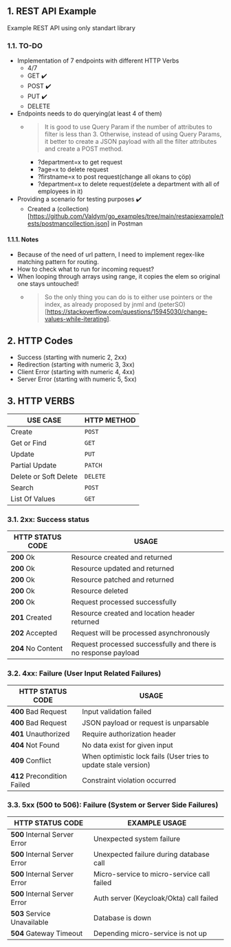 ## 1. REST API Example

Example REST API using only standart library

### 1.1. TO-DO

- Implementation of 7 endpoints with different HTTP Verbs
  - 4/7
  - GET :heavy_check_mark: 
  - POST :heavy_check_mark:
  - PUT :heavy_check_mark:
  - DELETE
- Endpoints needs to do querying(at least 4 of them)
  - > It is good to use Query Param if the number of attributes to filter is less than 3. Otherwise, instead of using Query Params, it better to create a JSON payload with all the filter attributes and create a POST method.
    - ?department=x to get request
    - ?age=x to delete request
    - ?firstname=x to post request(change all okans to çöp)
    - ?department=x to delete request(delete a department with all of employees in it)
- Providing a scenario for testing purposes :heavy_check_mark:
  - Created a (collection)[https://github.com/Valdym/go_examples/tree/main/restapiexample/tests/postmancollection.json] in Postman

#### 1.1.1. Notes
- Because of the need of <id> url pattern, I need to implement regex-like matching pattern for routing.
- How to check what to run for incoming request?
- When looping through arrays using range, it copies the elem so original one stays untouched! 
  - >So the only thing you can do is to either use pointers or the index, as already proposed by jnml and (peterSO)[https://stackoverflow.com/questions/15945030/change-values-while-iterating].

## 2. HTTP Codes

- Success (starting with numeric 2, 2xx)
- Redirection (starting with numeric 3, 3xx)
- Client Error (starting with numeric 4, 4xx)
- Server Error (starting with numeric 5, 5xx)

## 3. HTTP VERBS
|       USE CASE        |  HTTP METHOD  |
|-----------------------|---------------|
| Create                | `POST`        |
| Get or Find           | `GET`         |
| Update                | `PUT`         |
| Partial Update        | `PATCH`       |
| Delete or Soft Delete | `DELETE`      |
| Search                | `POST`        |
| List Of Values        | `GET`         |
### 3.1. 2xx: Success status
| **HTTP STATUS CODE** |                              **USAGE**                          |
|----------------------|-----------------------------------------------------------------|
| **200** Ok           | Resource created and returned                                   |
| **200** Ok           | Resource updated and returned                                   |
| **200** Ok           | Resource patched and returned                                   |
| **200** Ok           | Resource deleted                                                |
| **200** Ok           | Request processed successfully                                  |
| **201** Created      | Resource created and location header returned                   |
| **202** Accepted     | Request will be processed asynchronously                        |
| **204** No Content   | Request processed successfully and there is no response payload |
### 3.2. 4xx: Failure (User Input Related Failures)
|  **HTTP STATUS CODE**       |                             **USAGE**                            |
|-----------------------------|------------------------------------------------------------------|
| **400** Bad Request         |  Input validation failed                                         |
| **400** Bad Request         |  JSON payload or request is unparsable                           |
| **401** Unauthorized        |  Require authorization header                                    |
| **404** Not Found           |  No data exist for given input                                   |
| **409** Conflict            |  When optimistic lock fails (User tries to update stale version) |
| **412** Precondition Failed |  Constraint violation occurred                                   |
### 3.3. 5xx (500 to 506): Failure (System or Server Side Failures)
|     **HTTP STATUS CODE**      |              **EXAMPLE USAGE**              |
|-------------------------------|---------------------------------------------|
| **500** Internal Server Error |  Unexpected system failure                  |
| **500** Internal Server Error |  Unexpected failure during database call    |
| **500** Internal Server Error |  Micro-service to micro-service call failed |
| **500** Internal Server Error |  Auth server (Keycloak/Okta) call failed    |
| **503** Service Unavailable   |  Database is down                           |
| **504** Gateway Timeout       |  Depending micro-service is not up          |